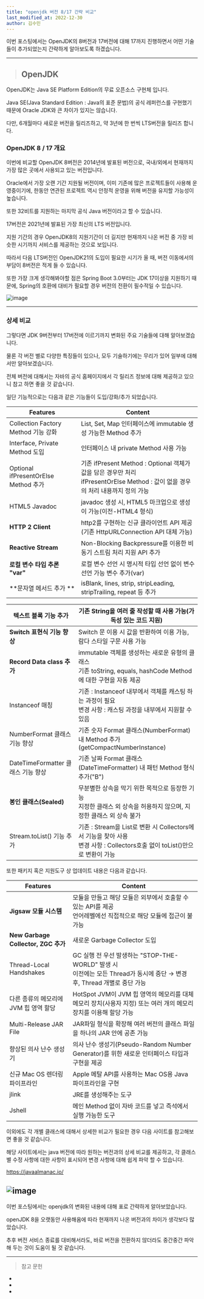 ```yaml
---
title: "openjdk 버전 8/17 간략 비교"
last_modified_at: 2022-12-30
author: 김수민
---
```


이번 포스팅에서는 OpenJDK의 8버전과 17버전에 대해 17까지 진행하면서 어떤 기술들이 추가되었는지 간략하게 알아보도록 하겠습니다.

---

>## OpenJDK

OpenJDK는 Java SE Platform Edition의 무료 오픈소스 구현체 입니다.

Java SE(Java Standard Edition : Java의 표준 문법)의 공식 레퍼런스를 구현했기 때문에 Oracle JDK와 큰 차이가 있지는 않습니다.

다만, 6개월마다 새로운 버전을 릴리즈하고, 약 3년에 한 번씩 LTS버전을 릴리즈 합니다.



### OpenJDK 8 / 17 개요

이번에 비교할 OpenJDK 8버전은 2014년에 발표된 버전으로, 국내/외에서 현재까지 가장 많은 곳에서 사용되고 있는 버전입니다.

Oracle에서 가장 오랜 기간 지원될 버전이며, 이미 기존에 많은 프로젝트들이 사용해 운영중이기에, 한동안 연관된 프로젝트 역시 안정적 운영을 위해 버전을 유지할 가능성이 높습니다.

또한 32비트를 지원하는 마지막 공식 Java 버전이라고 할 수 있습니다.



17버전은 2021년에 발표된 가장 최신의 LTS 버전입니다.

지원 기간의 경우 OpenJDK8의 지원기간이 더 길지만 현재까지 나온 버전 중 가장 비슷한 시기까지 서비스를 제공하는 것으로 보입니다.

따라서 다음 LTS버전인 OpenJDK21의 도입이 필요한 시기가 올 때, 버전 이동에서의 부담이 8버전은 적게 들 수 있습니다.

또한 가장 크게 생각해봐야할 점은 Spring Boot 3.0부터는 JDK 17이상을 지원하기 때문에, Spring의 호환에 대비가 필요할 경우 버전의 전환이 필수적일 수 있습니다.

![image](https://user-images.githubusercontent.com/87166420/210026870-aed74e7e-cec8-444e-b854-762890497224.png)

---

### 상세 비교

그렇다면 JDK 9버전부터 17버전에 이르기까지 변화된 주요 기술들에 대해 알아보겠습니다.

물론 각 버전 별로 다양한 특징들이 있으나, 모두 기술하기에는 무리가 있어 일부에 대해서만 알아보겠습니다.

전체 버전에 대해서는 자바의 공식 홈페이지에서 각 릴리즈 정보에 대해 제공하고 있으니 참고 하면 좋을 것 같습니다.

[링크]: https://jdk.java.net/17/



일단 기능적으로는 다음과 같은 기능들이 도입/강화/추가 되었습니다.

| **Features**                          | **Content**                                                  |
| ------------------------------------- | ------------------------------------------------------------ |
| Collection  Factory Method 기능  강화 | List,  Set, Map 인터페이스에  immutable  생성 가능한 Method 추가 |
| Interface,  Private Method 도입       | 인터페이스  내 private  Method 사용  가능                    |
| Optional  ifPresentOrElse Method 추가 | 기존 ifPresent  Method : Optional 객체가  값을  담은 경우만  처리 <br>ifPresentOrElse  Method : 값이 없을 경우의  처리 내용까지 정의 가능 |
| HTML5  Javadoc                        | javadoc  생성 시, HTML5 마크업으로  생성이 가능(이전-HTML4 형식) |
| **HTTP  2 Client**                    | http2를  구현하는 신규 클라이언트 API  제공  (기존 HttpURLConnection  API 대체 가능) |
| **Reactive  Stream**                  | Non-Blocking  Backpressure를  이용한 비동기 스트림 처리 지원 API  추가 |
| **로컬  변수 타입 추론** **"var"**    | 로컬  변수 선언 시 명시적  타입 선언  없이 변수 선언  가능 변수 추가(var) |
| **문자열 메서드 추가 **               | isBlank,  lines, strip, stripLeading, stripTrailing, repeat 등 추가 |

| **텍스트  블록 기능 추가**           | 기존 String을  여러 줄 작성할 때 사용 가능(가독성  있는  코드 지원) |
| ------------------------------------ | ------------------------------------------------------------ |
| **Switch**  **표현식 기능 향상**     | Switch  문  이용 시 값을 반환하여 이용 가능, 람다  스타일 구문 사용  가능 |
| **Record  Data class** **추가**      | immutable  객체를  생성하는 새로운 유형의 클래스 <br> 기존 toString,  equals, hashCode Method에  대한 구현을 자동 제공 |
| Instanceof  매칭                     | 기존 : Instanceof  내부에서  객체를 캐스팅 하는 과정이 필요  <br>변경  사항 :  캐스팅  과정을  내부에서 지원할 수 있음 |
| NumberFormat  클래스  기능 향상      | 기존  숫자 Format  클래스(NumberFormat)  내 Method  추가  (getCompactNumberInstance) |
| DateTimeFormatter  클래스  기능 향상 | 기존  날짜 Format  클래스(DateTimeFormatter)  내  패턴 Method  형식  추가("B") |
| **봉인 클래스(Sealed)**              | 무분별한  상속을 막기 위한 목적으로 등장한 기능 <br>지정한  클래스  외 상속을 허용하지 않으며,  지정한  클래스 외 상속 불가 |
| Stream.toList()  기능  추가          | 기존 : Stream을 List로  변환 시 Collectors에서  기능을 찾아 사용<br>변경  사항 :  Collectors호출  없이 toList()만으로  변환이 가능 |



또한 패키지 혹은 지원도구 상 업데이트 내용은 다음과 같습니다.

| **Features**                             | **Content**                                                  |
| ---------------------------------------- | ------------------------------------------------------------ |
| **Jigsaw**  **모듈 시스템**              | 모듈을 만들고 해당 모듈은 외부에서 호출할 수 있는 API를 제공  <br>언어레벨에선 직접적으로 해당 모듈에 접근이 불가능 |
| **New  Garbage Collector, ZGC** **추가** | 새로운 Garbage Collector 도입                                |
| Thread-Local Handshakes                  | GC 실행 전 우선 발생하는 "STOP-THE-WORLD" 발생 시 <br>이전에는 모든 Thread가 동시에 중단 → 변경 후, Thread 개별로 중단 가능 |
| 다른 종류의 메모리에 JVM 힙 영역 할당    | HotSpot JVM이  JVM 힙 영역의 메모리를 대체 메모리 장치(사용자 지정) 또는 여러 개의 메모리장치를 이용해 할당 가능 |
| Multi-Release JAR File                   | JAR파일 형식을 확장해 여러 버전의 클래스 파일을 하나의 JAR 안에 공존 가능 |
| 향상된 의사 난수 생성기                  | 의사 난수 생성기(Pseudo-Random Number Generator)를 위한 새로운 인터페이스 타입과 구현을 제공 |
| 신규 Mac OS 렌더링 파이프라인            | Apple 메탈 API를 사용하는 Mac OS용 Java 파이프라인을 구현    |
| jlink                                    | JRE를 생성해주는 도구                                        |
| Jshell                                   | 메인 Method 없이 자바 코드를 넣고 즉석에서 실행 가능한 도구  |



이외에도 각 개별 클래스에 대해서 상세한 비교가 필요한 경우 다음 사이트를 참고해보면 좋을 것 같습니다.

해당 사이트에서는 java 버전에 따라 원하는 버전과의 상세 비교를 제공하고, 각 클래스별 수정 사항에 대한 사항이 표시되어 변경 사항에 대해 쉽게 파악 할 수 있습니다.

https://javaalmanac.io/

![image](https://user-images.githubusercontent.com/87166420/210026891-f42460c2-ba12-44b8-98fe-9f72f2f1f4e1.png)
---

이번 포스팅에서는 openjdk의 변화된 내용에 대해 표로 간략하게 알아보았습니다.

openJDK 8을 오랫동안 사용해옴에 따라 현재까지 나온 버전과의 차이가 생각보다 많았습니다.

추후 버전 서비스 종료를 대비해서라도, 바로 버전을 전환하지 않더라도 중간중간 파악해 두는 것이 도움이 될 것 같습니다.

----

> 참고 문헌
* [참고 블로그]: https://techblog.gccompany.co.kr/우리팀이-jdk-17을-도입한-이유-ced2b754cd7	"참고 블로그"
* [참고 블로그]: https://pretius.com/blog/java-17-features/	"참고 블로그"
* [참고 블로그]: https://e-una.tistory.com/46#6.%20%EA%B8%B0%EA%B0%84%20%EC%A7%80%EC%9B%90%20%EC%B6%94%EA%B0%80	"참고 블로그"

  
